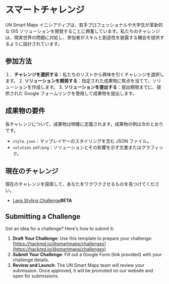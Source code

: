 # スマートチャレンジ

UN Smart Maps イニシアティブは、若手プロフェッショナルや大学生が革新的な GIS ソリューションを開発することに興奮しています。私たちのチャレンジは、現実世界の問題に対処し、参加者がスキルと創造性を披露する機会を提供するように設計されています。

## 参加方法

１．**チャレンジを選択する**：私たちのリストから興味を引くチャレンジを選択します。
2. **ソリューションを開発する**：指定された成果物に焦点を当てて、ソリューションを作成します。
3. **ソリューションを提出する**：提出期限までに、提供された Google フォームリンクを使用して成果物を提出します。

## 成果物の要件

各チャレンジについて、成果物は明確に定義されます。成果物の例は次のとおりです。

- `style.json`：マップレイヤーのスタイリングを含む JSON ファイル。
- `solution.pdf/png`：ソリューションとその影響を示す文書またはグラフィック。

## 現在のチャレンジ

現在のチャレンジを探索して、あなたをワクワクさせるものを見つけてください。

- [Laos Styling Challenge](./challenges/laos-challenge.md)**BETA**

## Submitting a Challenge

Got an idea for a challenge? Here's how to submit it:

1. **Draft Your Challenge**: Use this template to prepare your challenge:
[https://hackmd.io/@smartmaps/challenges](https://hackmd.io/@smartmaps/challenges) 
1. **Submit Your Challenge**: Fill out a Google Form (link provided) with your challenge details.
2. **Review and Launch**: The UN Smart Maps team will review your submission. Once approved, it will be promoted on our website and open for submissions.


